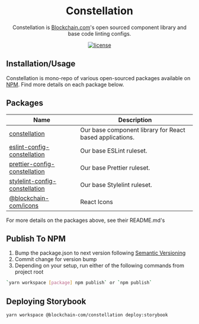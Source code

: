 <h1 align="center">Constellation</h1>
<div align="center">

Constellation is [Blockchain.com](https://blockchain.com)'s open sourced component library and base code linting configs.

[![license](https://img.shields.io/badge/license-MIT-blue.svg)](https://https://github.com/blockchain/constellation/blob/master/LICENSE)

</div>

## Installation/Usage

Constellation is mono-repo of various open-sourced packages available on [NPM](https://www.npmjs.com/~blockchain-official/constellation).
Find more details on each package below.

## Packages

| Name                                                                        | Description                                              |
| --------------------------------------------------------------------------- | -------------------------------------------------------- |
| [constellation](./packages/constellation)                                   | Our base component library for React based applications. |
| [eslint-config-constellation](./packages/eslint-config-constellation)       | Our base ESLint ruleset.                                 |
| [prettier-config-constellation](./packages/prettier-config-constellation)   | Our base Prettier ruleset.                               |
| [stylelint-config-constellation](./packages/stylelint-config-constellation) | Our base Stylelint ruleset.                              |
| [@blockchain-com/icons](./packages/icons)                                   | React Icons                                              |

For more details on the packages above, see their README.md's

## Publish To NPM

1. Bump the package.json to next version following [Semantic Versioning](https://semver.org/)
2. Commit change for version bump
3. Depending on your setup, run either of the following commands from project root

```sh
`yarn workspace [package] npm publish` or `npm publish`
```

## Deploying Storybook

```sh
yarn workspace @blockchain-com/constellation deploy:storybook
```
